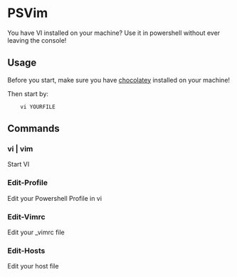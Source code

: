 # PSVim

You have VI installed on your machine? Use it in powershell without ever leaving the console!

## Usage

Before you start, make sure you have [chocolatey](https://chocolatey.org/) installed on your machine!
		
Then start by:
		
		vi YOURFILE

## Commands

### vi | vim

Start VI

### Edit-Profile

Edit your Powershell Profile in vi

### Edit-Vimrc

Edit your _vimrc file

### Edit-Hosts

Edit your host file
